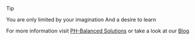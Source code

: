 > [!TIP]
> You are only limited by your imagination
> And a desire to learn

For more information visit [PH-Balanced Solutions](https://ph-balanced.com)
or take a look at our [Blog](https://blog.ph-balanced.com)